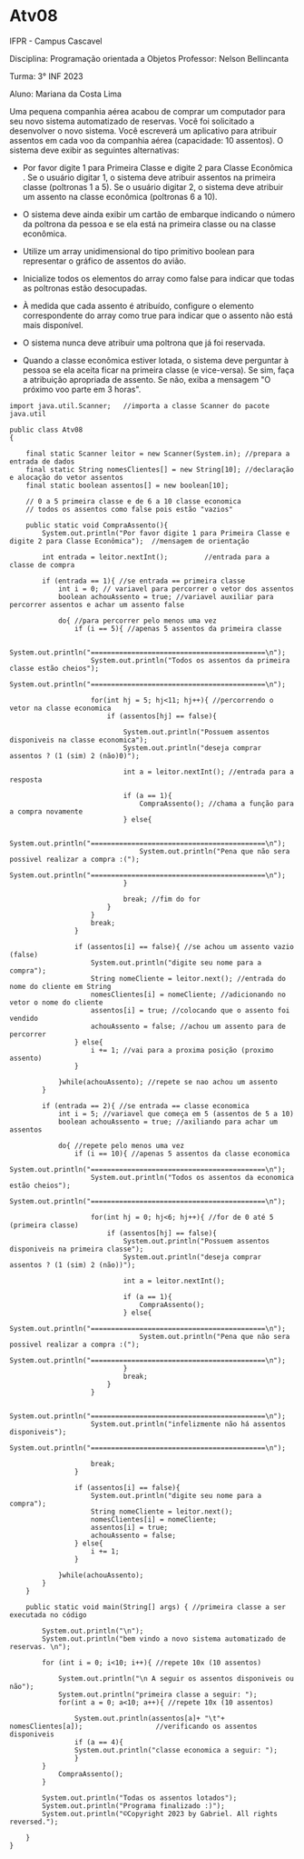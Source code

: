 # Atv08

IFPR - Campus Cascavel

Disciplina: Programação orientada a Objetos Professor: Nelson Bellincanta

Turma: 3° INF 2023

Aluno: Mariana da Costa Lima

Uma pequena companhia aérea acabou de comprar um computador para seu novo sistema automatizado de reservas. Você foi solicitado a desenvolver o novo sistema. Você escreverá um aplicativo para atribuir assentos em cada voo da companhia aérea (capacidade: 10 assentos).
O sistema deve exibir as seguintes alternativas: 

- Por favor digite 1 para Primeira Classe e digite 2 para Classe Econômica .  Se o usuário digitar 1, o sistema deve atribuir assentos na primeira classe (poltronas 1 a 5). Se o usuário digitar 2, o sistema deve atribuir um assento na classe econômica (poltronas 6 a 10). 

- O sistema deve ainda exibir um cartão de embarque indicando o número da poltrona da pessoa e se ela está na primeira classe ou na classe econômica.

- Utilize um array unidimensional do tipo primitivo boolean para representar o gráfico de assentos do avião. 

- Inicialize todos os elementos do array como false para indicar que todas as poltronas estão desocupadas. 

- À medida que cada assento é atribuído, configure o elemento correspondente do array como true para indicar que o assento não está mais disponível.

- O sistema nunca deve atribuir uma poltrona que já foi reservada. 

- Quando a classe econômica estiver lotada, o sistema deve perguntar à pessoa se ela aceita ficar na primeira classe (e vice-versa). Se sim, faça a atribuição apropriada de assento. Se não, exiba a mensagem "O próximo voo parte em 3 horas".


```
import java.util.Scanner;   //importa a classe Scanner do pacote java.util

public class Atv08
{

    final static Scanner leitor = new Scanner(System.in); //prepara a entrada de dados
    final static String nomesClientes[] = new String[10]; //declaração e alocação do vetor assentos 
    final static boolean assentos[] = new boolean[10]; 
    
    // 0 a 5 primeira classe e de 6 a 10 classe economica    
    // todos os assentos como false pois estão "vazios"
    
    public static void CompraAssento(){
		System.out.println("Por favor digite 1 para Primeira Classe e digite 2 para Classe Econômica");  //mensagem de orientação

        int entrada = leitor.nextInt();         //entrada para a classe de compra

        if (entrada == 1){ //se entrada == primeira classe
            int i = 0; // variavel para percorrer o vetor dos assentos
            boolean achouAssento = true; //variavel auxiliar para percorrer assentos e achar um assento false

            do{ //para percorrer pelo menos uma vez
                if (i == 5){ //apenas 5 assentos da primeira classe

                    System.out.println("===========================================\n");
                    System.out.println("Todos os assentos da primeira classe estão cheios");
                    System.out.println("===========================================\n");

                    for(int hj = 5; hj<11; hj++){ //percorrendo o vetor na classe economica
                        if (assentos[hj] == false){
			
                            System.out.println("Possuem assentos disponiveis na classe economica");
                            System.out.println("deseja comprar assentos ? (1 (sim) 2 (não)0)");

                            int a = leitor.nextInt(); //entrada para a resposta 

                            if (a == 1){
                                CompraAssento(); //chama a função para a compra novamente
                            } else{
                       
                                System.out.println("===========================================\n");
                                System.out.println("Pena que não sera possivel realizar a compra :(");
                                System.out.println("===========================================\n");
                            }

                            break; //fim do for
                        }
                    }
                    break;
                }

                if (assentos[i] == false){ //se achou um assento vazio (false)
                    System.out.println("digite seu nome para a compra"); 
                    String nomeCliente = leitor.next(); //entrada do nome do cliente em String
                    nomesClientes[i] = nomeCliente; //adicionando no vetor o nome do cliente
                    assentos[i] = true; //colocando que o assento foi vendido
                    achouAssento = false; //achou um assento para de percorrer 
                } else{
                    i += 1; //vai para a proxima posição (proximo assento)
                }

            }while(achouAssento); //repete se nao achou um assento
        }
	
        if (entrada == 2){ //se entrada == classe economica
            int i = 5; //variavel que começa em 5 (assentos de 5 a 10)
            boolean achouAssento = true; //axiliando para achar um assentos

            do{ //repete pelo menos uma vez
                if (i == 10){ //apenas 5 assentos da classe economica
                    System.out.println("===========================================\n");
                    System.out.println("Todos os assentos da economica estão cheios");
                    System.out.println("===========================================\n");

                    for(int hj = 0; hj<6; hj++){ //for de 0 até 5 (primeira classe)
                        if (assentos[hj] == false){
                            System.out.println("Possuem assentos disponiveis na primeira classe");
                            System.out.println("deseja comprar assentos ? (1 (sim) 2 (não))");

                            int a = leitor.nextInt();

                            if (a == 1){
                                CompraAssento();
                            } else{
                                System.out.println("===========================================\n");
                                System.out.println("Pena que não sera possivel realizar a compra :(");
                                System.out.println("===========================================\n");
                            }
                            break;
                        }
                    }

                    System.out.println("===========================================\n");
                    System.out.println("infelizmente não há assentos disponiveis");
                    System.out.println("===========================================\n");

                    break;
                }

                if (assentos[i] == false){
                    System.out.println("digite seu nome para a compra");
                    String nomeCliente = leitor.next();
                    nomesClientes[i] = nomeCliente;
                    assentos[i] = true;
                    achouAssento = false;
                } else{
                    i += 1;
                }

            }while(achouAssento);
        }
    }
    
	public static void main(String[] args) { //primeira classe a ser executada no código

        System.out.println("\n");
        System.out.println("bem vindo a novo sistema automatizado de reservas. \n");
        
        for (int i = 0; i<10; i++){ //repete 10x (10 assentos)

            System.out.println("\n A seguir os assentos disponiveis ou não");
            System.out.println("primeira classe a seguir: ");
            for(int a = 0; a<10; a++){ //repete 10x (10 assentos)
	    
                System.out.println(assentos[a]+ "\t"+ nomesClientes[a]);                  //verificando os assentos disponiveis
                if (a == 4){
                System.out.println("classe economica a seguir: ");
                }
        }
            CompraAssento();
        }

        System.out.println("Todas os assentos lotados");
        System.out.println("Programa finalizado :)");
        System.out.println("©Copyright 2023 by Gabriel. All rights reversed.");

	}
}


```
